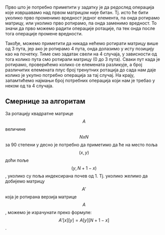 Прво што је потребно приметити у задатку је да редослед операција које извршавамо над првом матрицом није битан. Тј. исто ће бити уколико прво променимо вредност једног елемента, па онда ротирамо матрицу, или уколико прво ротирамо, па онда заменимо вредност. То значи да прво можемо радити операције ротације, па тек онда после тога операције промене вредности.

Такође, можемо приметити да никада нећемо ротирати матрицу више од 3 пута, јер ако је ротирамо 4 пута, онда долазимо у исту позицију као на почетку. Тиме смо задатак свели на 4 случаја, у зависности од тога колико пута смо ротирали матрицу (0 до 3 пута). Сваки пут када је ротирамо, проверићемо колико се елемената разликује, а број различитих елемената плус број тренутних ротација до сада нам даје колико је укупно потребно операција за тај случај. На крају, запамтићемо најмањи број потребних операција који нам је требао у неком од та 4 случаја.

## Смернице за алгоритам

За ротацију квадратне матрице $$A$$ величине $$NxN$$ за 90 степени у десно је потребно да приметимо да ће на место поља $$(x,y)$$ доћи поље $$(y, N+1-x)$$, уколико су поља индексирана почев од 1. Тј. уколико желимо да добијемо матрицу $$А'$$ која је ротирана верзија матрице $$А$$, можемо је израчунати преко формуле: $$А'[x][y] = A[y][N+1-x]$$.
